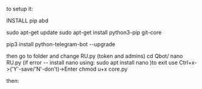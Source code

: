 to setup it:


INSTALL pip abd

sudo apt-get update
sudo apt-get install python3-pip git-core

pip3 install python-telegram-bot --upgrade

then go to folder and change RU.py (token and admins)
cd Qbot/
nano RU.py     (if error -- install nano using: sudo apt install nano )to exit use Ctrl+x->('Y'-save/'N'-don't)->Enter
chmod u+x core.py

then:

